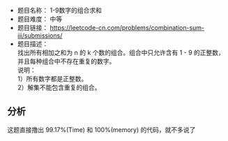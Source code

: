 - 题目名称： 1-9数字的组合求和  
- 题目难度： 中等  
- 题目链接： https://leetcode-cn.com/problems/combination-sum-iii/submissions/  
- 题目描述：   
找出所有相加之和为 n 的 k 个数的组合。组合中只允许含有 1 - 9 的正整数，并且每种组合中不存在重复的数字。  
说明：  
1）所有数字都是正整数。  
2）解集不能包含重复的组合。   

## 分析  
这题直接撸出 99.17%(Time) 和 100%(memory) 的代码，就不多说了
